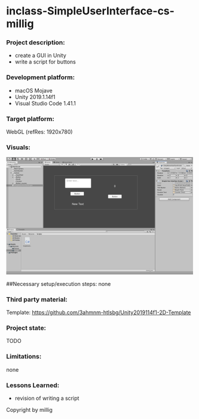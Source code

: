 # inclass-SimpleUserInterface-cs-millig

### Project description: 
+ create a GUI in Unity
+ write a script for buttons

### Development platform: 
+ macOS Mojave
+ Unity 2019.1.14f1
+ Visual Studio Code 1.41.1

### Target platform: 
WebGL (refRes: 1920x780)

### Visuals: 
<div>
<img src="./Screenshots/simpleUserInterface_millig.jpg" width="500">
</div>

##Necessary setup/execution steps:
none

### Third party material: 
Template: https://github.com/3ahmnm-htlsbg/Unity2019114f1-2D-Template 

### Project state: 
TODO

### Limitations: 
none 

### Lessons Learned: 
+ revision of writing a script 

Copyright by millig